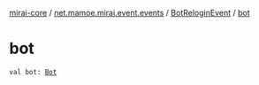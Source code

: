[mirai-core](../../index.md) / [net.mamoe.mirai.event.events](../index.md) / [BotReloginEvent](index.md) / [bot](./bot.md)

# bot

`val bot: `[`Bot`](../../net.mamoe.mirai/-bot/index.md)